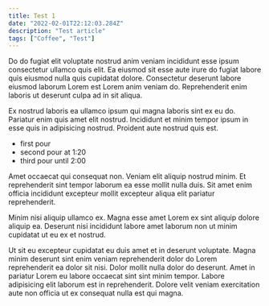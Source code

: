 ```yaml
---
title: Test 1
date: "2022-02-01T22:12:03.284Z"
description: "Test article"
tags: ["Coffee", "Test"]
---
```


Do do fugiat elit voluptate nostrud anim veniam incididunt esse ipsum consectetur ullamco quis elit. Ea eiusmod sit esse aute irure do fugiat labore quis eiusmod nulla quis cupidatat dolore. Consectetur deserunt labore eiusmod laborum Lorem est Lorem anim veniam do. Reprehenderit enim laboris ut deserunt culpa ad in sit aliqua.

Ex nostrud laboris ea ullamco ipsum qui magna laboris sint ex eu do. Pariatur enim quis amet elit nostrud. Incididunt et minim tempor ipsum in esse quis in adipisicing nostrud. Proident aute nostrud quis est.

- first pour
- second pour at 1:20
- third pour until 2:00

Amet occaecat qui consequat non. Veniam elit aliquip nostrud minim. Et reprehenderit sint tempor laborum ea esse mollit nulla duis. Sit amet enim officia incididunt excepteur mollit excepteur aliqua elit pariatur reprehenderit.

Minim nisi aliquip ullamco ex. Magna esse amet Lorem ex sint aliquip dolore aliquip ea. Deserunt nisi incididunt labore amet laborum non ut minim cupidatat ut eu ex et nostrud.

Ut sit eu excepteur cupidatat eu duis amet et in deserunt voluptate. Magna minim deserunt sint enim veniam reprehenderit dolor do Lorem reprehenderit ea dolor sit nisi. Dolor mollit nulla dolor do deserunt. Amet in pariatur Lorem eu labore occaecat sint sint minim tempor. Labore adipisicing elit laborum est in reprehenderit. Dolore velit veniam exercitation aute non officia ut ex consequat nulla est qui magna.
